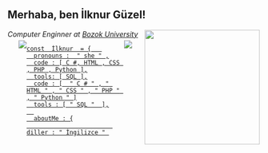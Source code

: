 # <h2> Merhaba, ben İlknur Güzel! </h2>
<img align = 'right' src = "https://media.giphy.com/media/dWxO36Jzd6bTSt5dIY/giphy.gif" width = "230">
<p> <em> Computer Enginner at <a href=" https://bozok.edu.tr/"> Bozok University </a></br>

</em> </p>

<div id="top-bar"> 
<div style="float: left; margin-left: 22px;margin-top: -10px;"> 
<a href="https://www.linkedin.com/in/ilknur-g%C3%BCzel/" title="site adi" alt="site adi"><img src="https://img.shields.io/badge/-İlknurGüzel-blue?style=flat-square&logo=Linkedin&logoColor=white&link=://www.linkedin.com/in/İlknurGüzel/"> 
  </div>
  
<div id="top-bar"> 
<div style="float: right; margin-right: 22px;margin-top: -10px;"> 
<a href="https://github.com/ilknrgzl" title="site adi" alt="site adi"><img src="https://img.shields.io/github/followers/İlknrgzl?label=follow&style=social"> 
</div>

```
const  İlknur  = {   
  pronouns :  " she " ,
  code : [ C #, HTML , CSS , PHP , Python ],
  tools: [ SQL ],
  code : [  " C # " , " HTML " , " CSS " , " PHP " , " Python " ]
  tools : [ " SQL "  ],
  
  aboutMe : {
                        diller : " İngilizce " 
